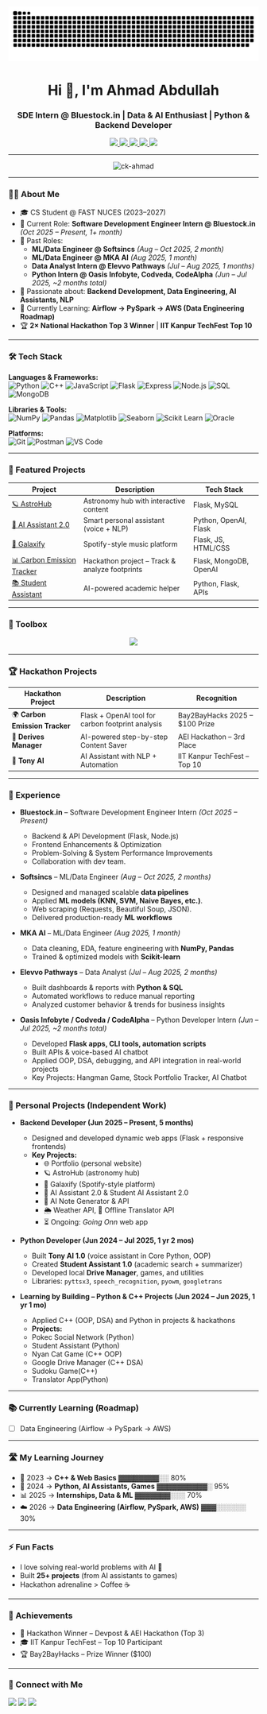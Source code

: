 <!-- <img src="https://raw.githubusercontent.com/ck-ahmad/ck-ahmad/main/hw1.png" alt="Ahmad's Banner" style="width:100%;" /> -->
<p align="center">
  <picture>
    <source
      media="(prefers-color-scheme: dark)"
      srcset="https://raw.githubusercontent.com/platane/snk/output/github-contribution-grid-snake-dark.svg"
    />
    <source
      media="(prefers-color-scheme: light)"
      srcset="https://raw.githubusercontent.com/platane/snk/output/github-contribution-grid-snake.svg"
    />
    <img
      alt="github contribution grid snake animation"
      src="https://raw.githubusercontent.com/platane/snk/output/github-contribution-grid-snake.svg"
    />
  </picture>
</p>



<h1 align="center">Hi 👋, I'm Ahmad Abdullah</h1>
<h3 align="center">SDE Intern @ Bluestock.in | Data & AI Enthusiast | Python & Backend Developer</h3>

<p align="center">
  <a href="https://github.com/ck-ahmad" target="_blank">
    <img src="https://img.shields.io/badge/GitHub-ck--ahmad-171515?style=for-the-badge&logo=github" />
  </a>
  <a href="https://linkedin.com/in/ahmad0763" target="_blank">
    <img src="https://img.shields.io/badge/LinkedIn-ahmad0763-0A66C2?style=for-the-badge&logo=linkedin" />
  </a>
  <a href="mailto:ahmadleo498@gmail.com">
    <img src="https://img.shields.io/badge/Email-ahmadleo498@gmail.com-D14836?style=for-the-badge&logo=gmail" />
  </a>
  <a href="https://ahmadleo-tech.github.io/New_portfolio/" target="_blank">
    <img src="https://img.shields.io/badge/Portfolio-Visit-1DA1F2?style=for-the-badge&logo=githubpages" />
  </a>
  <!-- <a href="https://www.vitaely.me/portfolio_ahmad0763" target="_blank">
    <img src="https://img.shields.io/badge/Vitaely-Portfolio-1DA1F2?style=for-the-badge&logo=githubpages" />
  </a> -->
  <a href="https://docs.google.com/document/d/1XZ1YCHhZTxDLT_UlPb1UtY9E73Cd0ctaePXYOsJNGos/edit?usp=sharing" target="_blank">
    <img src="https://img.shields.io/badge/Resume-Download-success?style=for-the-badge&logo=adobeacrobatreader" />
  </a>
</p>

---

<p align="center">
  <img src="https://komarev.com/ghpvc/?username=ck-ahmad&label=Profile%20Views&color=0e75b6&style=flat" alt="ck-ahmad" />
</p>

---

### 👨‍💻 About Me

- 🎓 CS Student @ FAST NUCES (2023–2027)  
- 💼 Current Role: **Software Development Engineer Intern @ Bluestock.in** _(Oct 2025 – Present, 1+ month)_  
- 🔧 Past Roles:  
  - **ML/Data Engineer @ Softsincs** _(Aug – Oct 2025, 2 month)_  
  - **ML/Data Engineer @ MKA AI** _(Aug 2025, 1 month)_  
  - **Data Analyst Intern @ Elevvo Pathways** _(Jul – Aug 2025, 1 months)_  
  - **Python Intern @ Oasis Infobyte, Codveda, CodeAlpha** _(Jun – Jul 2025, ~2 months total)_  
- 🤖 Passionate about: **Backend Development, Data Engineering, AI Assistants, NLP**  
- 🌱 Currently Learning: **Airflow → PySpark → AWS (Data Engineering Roadmap)**  
- 🏆 **2× National Hackathon Top 3 Winner** | **IIT Kanpur TechFest Top 10**  


---

### 🛠️ Tech Stack

**Languages & Frameworks:**  
![Python](https://img.shields.io/badge/-Python-3776AB?style=flat&logo=python&logoColor=white)  ![C++](https://img.shields.io/badge/-C++-00599C?style=flat&logo=c%2B%2B&logoColor=white)  ![JavaScript](https://img.shields.io/badge/-JavaScript-F7DF1E?style=flat&logo=javascript&logoColor=black)  ![Flask](https://img.shields.io/badge/-Flask-000?style=flat&logo=flask)  ![Express](https://img.shields.io/badge/-Express-000000?style=flat&logo=express&logoColor=white)  ![Node.js](https://img.shields.io/badge/-Node.js-339933?style=flat&logo=node.js&logoColor=white)  ![SQL](https://img.shields.io/badge/-SQL-4479A1?style=flat&logo=mysql&logoColor=white)  ![MongoDB](https://img.shields.io/badge/-MongoDB-47A248?style=flat&logo=mongodb&logoColor=white)  

**Libraries & Tools:**  
![NumPy](https://img.shields.io/badge/-NumPy-013243?style=flat&logo=numpy)  ![Pandas](https://img.shields.io/badge/-Pandas-150458?style=flat&logo=pandas)  ![Matplotlib](https://img.shields.io/badge/-Matplotlib-11557C?style=flat)  ![Seaborn](https://img.shields.io/badge/-Seaborn-2E3B4E?style=flat)  ![Scikit Learn](https://img.shields.io/badge/-Scikit--Learn-F7931E?style=flat&logo=scikit-learn)  ![Oracle](https://img.shields.io/badge/-Oracle-F80000?style=flat&logo=oracle&logoColor=white)  

**Platforms:**  
![Git](https://img.shields.io/badge/-Git-F05032?style=flat&logo=git)  ![Postman](https://img.shields.io/badge/-Postman-FF6C37?style=flat&logo=postman&logoColor=white)  ![VS Code](https://img.shields.io/badge/-VS%20Code-007ACC?style=flat&logo=visual-studio-code&logoColor=white)  

---

### 🚀 Featured Projects

| Project | Description | Tech Stack |
|--------|-------------|------------|
| [🪐 AstroHub](https://github.com/ck-ahmad/AstroHub) | Astronomy hub with interactive content | Flask, MySQL |
| [🧠 AI Assistant 2.0](https://github.com/ck-ahmad/AI-Assistant) | Smart personal assistant (voice + NLP) | Python, OpenAI, Flask |
| [🎵 Galaxify](https://github.com/ck-ahmad/Galaxify) | Spotify-style music platform | Flask, JS, HTML/CSS |
| [📊 Carbon Emission Tracker](https://github.com/ck-ahmad/Carbon_Tracker) | Hackathon project – Track & analyze footprints | Flask, MongoDB, OpenAI |
| [📚 Student Assistant](https://github.com/Ahmadleo-tech/Student-Assistant-Helper-) | AI-powered academic helper | Python, Flask, APIs |

---
### 🧰 Toolbox

<p align="center">
  <img src="https://github-readme-stats.vercel.app/api/top-langs/?username=ck-ahmad&layout=donut&theme=algolia" />
</p>

---

### 🏆 Hackathon Projects

| Hackathon Project | Description | Recognition |
|------------------|-------------|-------------|
| 🌍 **Carbon Emission Tracker** | Flask + OpenAI tool for carbon footprint analysis | Bay2BayHacks 2025 – $100 Prize |
| 🧮 **Derives Manager** | AI-powered step-by-step Content Saver | AEI Hackathon – 3rd Place |
| 🤖 **Tony AI** | AI Assistant with NLP + Automation | IIT Kanpur TechFest – Top 10 |

---

### 💼 Experience

- **Bluestock.in** – Software Development Engineer Intern _(Oct 2025 – Present)_  
  - Backend & API Development (Flask, Node.js)  
  - Frontend Enhancements & Optimization  
  - Problem-Solving & System Performance Improvements  
  - Collaboration with dev team. 

- **Softsincs** – ML/Data Engineer _(Aug – Oct 2025, 2 months)_  
  - Designed and managed scalable **data pipelines**  
  - Applied **ML models (KNN, SVM, Naive Bayes, etc.)**.  
  - Web scraping (Requests, Beautiful Soup, JSON).
  - Delivered production-ready **ML workflows**  

- **MKA AI** – ML/Data Engineer _(Aug 2025, 1 month)_  
  - Data cleaning, EDA, feature engineering with **NumPy, Pandas**  
  - Trained & optimized models with **Scikit-learn**  

- **Elevvo Pathways** – Data Analyst _(Jul – Aug 2025, 2 months)_  
  - Built dashboards & reports with **Python & SQL**  
  - Automated workflows to reduce manual reporting  
  - Analyzed customer behavior & trends for business insights  

- **Oasis Infobyte / Codveda / CodeAlpha** – Python Developer Intern _(Jun – Jul 2025, ~2 months total)_  
  - Developed **Flask apps, CLI tools, automation scripts**  
  - Built APIs & voice-based AI chatbot  
  - Applied OOP, DSA, debugging, and API integration in real-world projects  
  - Key Projects: Hangman Game, Stock Portfolio Tracker, AI Chatbot  

---

### 🔧 Personal Projects (Independent Work)

- **Backend Developer (Jun 2025 – Present, 5 months)**  
  - Designed and developed dynamic web apps (Flask + responsive frontends)  
  - **Key Projects:**  
    - 🌐 Portfolio (personal website)  
    - 🪐 AstroHub (astronomy hub)  
    - 🌌 Galaxify (Spotify-style platform)  
    - 🤖 AI Assistant 2.0 & Student AI Assistant 2.0  
    - 📝 AI Note Generator & API  
    - 🌦️ Weather API, 🔗 Offline Translator API  
    - ⏳ Ongoing: *Going Onn* web app  

- **Python Developer (Jun 2024 – Jul 2025, 1 yr 2 mos)**  
  - Built **Tony AI 1.0** (voice assistant in Core Python, OOP)  
  - Created **Student Assistant 1.0** (academic search + summarizer)  
  - Developed local **Drive Manager**, games, and utilities  
  - Libraries: `pyttsx3`, `speech_recognition`, `pyowm`, `googletrans`  

- **Learning by Building – Python & C++ Projects (Jun 2024 – Jun 2025, 1 yr 1 mo)**  
  - Applied C++ (OOP, DSA) and Python in projects & hackathons  
  - **Projects:**
  - Pokec Social Network (Python)
  -  Student Assistant (Python)
  - Nyan Cat Game (C++ OOP)
  - Google Drive Manager (C++ DSA)
  - Sudoku Game(C++)
  - Translator App(Python) 


---

### 📚 Currently Learning (Roadmap) 
- [ ] Data Engineering (Airflow → PySpark → AWS)  

---

### 🛣️ My Learning Journey

- 🚀 2023 → **C++ & Web Basics** ▓▓▓▓▓▓▓▓░░ 80%
- 🔧 2024 → **Python, AI Assistants, Games** ▓▓▓▓▓▓▓▓▓▓░ 95%
- 📊 2025 → **Internships, Data & ML** ▓▓▓▓▓▓▓░░░ 70%
- ☁️ 2026 → **Data Engineering (Airflow, PySpark, AWS)** ▓▓▓░░░░░░ 30%

---

### ⚡ Fun Facts

- I love solving real-world problems with AI 🤖  
- Built **25+ projects** (from AI assistants to games)  
- Hackathon adrenaline > Coffee ☕  

---

### 🏅 Achievements

- 🥉 Hackathon Winner – Devpost & AEI Hackathon (Top 3)  
- 🎓 IIT Kanpur TechFest – Top 10 Participant  
- 🏆 Bay2BayHacks – Prize Winner ($100)  

---


### 🤝 Connect with Me

<a href="mailto:ahmadleo498@gmail.com"><img src="https://img.shields.io/badge/Gmail-Contact Me-E63946?style=for-the-badge&logo=gmail&logoColor=white" /></a>
<a href="https://linkedin.com/in/ahmad0763" target="_blank"><img src="https://img.shields.io/badge/LinkedIn-View Profile-0A66C2?style=for-the-badge&logo=linkedin&logoColor=white" /></a>
<a href="https://github.com/ck-ahmad" target="_blank"><img src="https://img.shields.io/badge/GitHub-Visit Repo-171515?style=for-the-badge&logo=github&logoColor=white" /></a>

